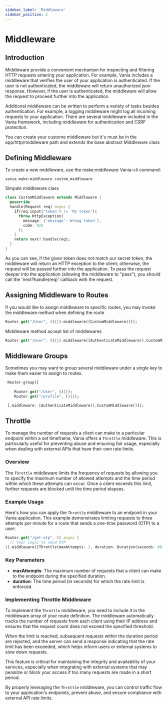 ```yaml
---
sidebar_label: 'Middleware'
sidebar_position: 2
---
```


# Middleware

## Introduction

Middleware provide a convenient mechanism for inspecting and filtering HTTP requests entering your application. For example, Vania includes a middleware that verifies the user of your application is authenticated. If the user is not authenticated, the middleware will return unauthorized json response. However, if the user is authenticated, the middleware will allow the request to proceed further into the application.

Additional middleware can be written to perform a variety of tasks besides authentication. For example, a logging middleware might log all incoming requests to your application. There are several middleware included in the Vania framework, including middleware for authentication and CSRF protection.

You can create your custome middleware but it's must be in the app/http/middleware path and extends the base abstract Middleware class

## Defining Middleware

To create a new middleware, use the make:middleware Vania-cli command:

```shell
vania make:middleware custom_middleware
```

Simpale middleware class

```dart
class CustomMiddleware extends Middleware {
  @override
  handle(Request req) async {
    if(req.input('token') != 'My token'){
      throw HttpException(
        message: {'message':'Wrong token'},
        code: 422
      );
    }
    return next?.handle(req);
  }
}
```

As you can see, if the given token does not match our secret token, the middleware will return an HTTP exception to the client; otherwise, the request will be passed further into the application. To pass the request deeper into the application (allowing the middleware to "pass"), you should call the 'next?handle(req)' callback with the request.

## Assigning Middleware to Routes

If you would like to assign middleware to specific routes, you may invoke the middleware method when defining the route

```dart
Router.get("/User", (){}).middleware([CustomMiddleware()]);
```

Middleware method accept list of middlewares

```dart
Router.get("/User", (){}).middleware([AuthenticateMiddleware(),CustomMiddleware()]);
```

## Middleware Groups

Sometimes you may want to group several middleware under a single key to make them easier to assign to routes.

```dart
 Router.group([
    
    Router.get("/User", (){});
    Router.get("/profile", (){});

 ],middleware: [AuthenticateMiddleware(),CustomMiddleware()]);
```

## Throttle

To manage the number of requests a client can make to a particular endpoint within a set timeframe, Vania offers a `Throttle` middleware. This is particularly useful for preventing abuse and ensuring fair usage, especially when dealing with external APIs that have their own rate limits.

### Overview

The `Throttle` middleware limits the frequency of requests by allowing you to specify the maximum number of allowed attempts and the time period within which these attempts can occur. Once a client exceeds this limit, further requests are blocked until the time period elapses.

### Example Usage

Here's how you can apply the `Throttle` middleware to an endpoint in your Vania application. This example demonstrates limiting requests to three attempts per minute for a route that sends a one-time password (OTP) to a user:

```dart
Router.get("/get-otp", () async {
  // Your logic to send OTP
}).middleware([Throttle(maxAttempts: 3, duration: Duration(seconds: 60))]);
```

### Key Parameters

- **maxAttempts**: The maximum number of requests that a client can make to the endpoint during the specified duration.
- **duration**: The time period (in seconds) for which the rate limit is enforced.

### Implementing Throttle Middleware

To implement the `Throttle` middleware, you need to include it in the middleware array of your route definition. The middleware automatically tracks the number of requests from each client using their IP address and ensures that the request count does not exceed the specified threshold.

When the limit is reached, subsequent requests within the duration period are rejected, and the server can send a response indicating that the rate limit has been exceeded, which helps inform users or external systems to slow down requests.

This feature is critical for maintaining the integrity and availability of your services, especially when integrating with external systems that may penalize or block your access if too many requests are made in a short period.

By properly leveraging the `Throttle` middleware, you can control traffic flow to your application's endpoints, prevent abuse, and ensure compliance with external API rate limits.
